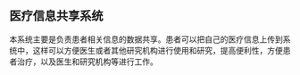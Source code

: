 ## 医疗信息共享系统
   本系统主要是负责患者相关信息的数据共享。患者可以把自己的医疗信息上传到系统中，这样可以方便医生或者其他研究机构进行使用和研究，提高便利性，方便患者治疗，以及医生和研究机构等进行工作。
